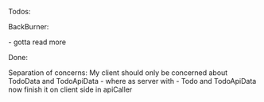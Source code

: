 Todos:

<!--TODO: Add gracefull error handling for validation fails -->
<!--TODO: Maybe optimize search to not run filter on items on both display and tabs - but we are using .some() so we might be good -->
<!--TODO: TodoItem: Handle multiple lines -->
<!--TODO: Make server treat newline as one char, bind to innerHTML some let and then use $: to update the title with parsing -->
<!--TODO: Add to multiline TodoItem content a handle to add single line -->

BackBurner:

<!--TODO: Use Rem --> - gotta read more
<!--TODO: Rewrite stories -->
<!--TODO: Implement multiple TodoDisplays -->
<!--TODO: Work on scalability more -->
<!--TODO: Export styles in some way -->

Done:

<!--TODO: Make status change background on hover-->
<!--TODO: Add checks on the server for TodoConstr -->
<!--TODO: Add checking to api for TodoItemsData and TodoTabsData -->

Separation of concerns: My client should only be concerned about TodoData and TodoApiData - where as server with - Todo and TodoApiData
now finish it on client side in apiCaller
